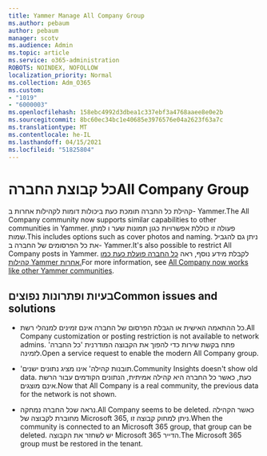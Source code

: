 ```yaml
---
title: Yammer Manage All Company Group
ms.author: pebaum
author: pebaum
manager: scotv
ms.audience: Admin
ms.topic: article
ms.service: o365-administration
ROBOTS: NOINDEX, NOFOLLOW
localization_priority: Normal
ms.collection: Adm_O365
ms.custom:
- "1019"
- "6000003"
ms.openlocfilehash: 158ebc4992d3dbea1c337ebf3a4768aaee8e0e2b
ms.sourcegitcommit: 8bc60ec34bc1e40685e3976576e04a2623f63a7c
ms.translationtype: MT
ms.contentlocale: he-IL
ms.lasthandoff: 04/15/2021
ms.locfileid: "51825804"
---
```

# <a name="all-company-group"></a><span data-ttu-id="cb4f6-102">כל קבוצת החברה</span><span class="sxs-lookup"><span data-stu-id="cb4f6-102">All Company Group</span></span>

<span data-ttu-id="cb4f6-103">קהילת כל החברה תומכת כעת ביכולות דומות לקהילות אחרות ב- Yammer.</span><span class="sxs-lookup"><span data-stu-id="cb4f6-103">The All Company community now supports similar capabilities to other communities in Yammer.</span></span> <span data-ttu-id="cb4f6-104">פעולה זו כוללת אפשרויות כגון תמונות שער ו למתן שמות.</span><span class="sxs-lookup"><span data-stu-id="cb4f6-104">This includes options such as cover photos and naming.</span></span> <span data-ttu-id="cb4f6-105">ניתן גם להגביל את כל הפרסומים של החברה ב- Yammer.</span><span class="sxs-lookup"><span data-stu-id="cb4f6-105">It's also possible to restrict All Company posts in Yammer.</span></span> <span data-ttu-id="cb4f6-106">לקבלת מידע נוסף, ראה [כל החברה פועלת כעת כמו קהילות Yammer אחרות.](https://docs.microsoft.com/yammer/manage-yammer-groups/yammer-all-company-yammer-community)</span><span class="sxs-lookup"><span data-stu-id="cb4f6-106">For more information, see [All Company now works like other Yammer communities](https://docs.microsoft.com/yammer/manage-yammer-groups/yammer-all-company-yammer-community).</span></span>

## <a name="common-issues-and-solutions"></a><span data-ttu-id="cb4f6-107">בעיות ופתרונות נפוצים</span><span class="sxs-lookup"><span data-stu-id="cb4f6-107">Common issues and solutions</span></span>

- <span data-ttu-id="cb4f6-108">כל ההתאמה האישית או הגבלת הפרסום של החברה אינם זמינים למנהלי רשת.</span><span class="sxs-lookup"><span data-stu-id="cb4f6-108">All Company customization or posting restriction is not available to network admins.</span></span> <span data-ttu-id="cb4f6-109">פתח בקשת שירות כדי להפוך את הקבוצה המודרנית 'כל החברה' לזמינה.</span><span class="sxs-lookup"><span data-stu-id="cb4f6-109">Open a service request to enable the modern All Company group.</span></span>

- <span data-ttu-id="cb4f6-110">'תובנות קהילה' אינו מציג נתונים ישנים.</span><span class="sxs-lookup"><span data-stu-id="cb4f6-110">Community Insights doesn't show old data.</span></span> <span data-ttu-id="cb4f6-111">כעת, כאשר כל החברה היא קהילה אמיתית, הנתונים הקודמים עבור הרשת אינם מוצגים.</span><span class="sxs-lookup"><span data-stu-id="cb4f6-111">Now that All Company is a real community, the previous data for the network is not shown.</span></span>

- <span data-ttu-id="cb4f6-112">נראה שכל החברה נמחקה.</span><span class="sxs-lookup"><span data-stu-id="cb4f6-112">All Company seems to be deleted.</span></span> <span data-ttu-id="cb4f6-113">כאשר הקהילה מחוברת לקבוצה של Microsoft 365, ניתן למחוק קבוצה זו.</span><span class="sxs-lookup"><span data-stu-id="cb4f6-113">When the community is connected to an Microsoft 365 group, that group can be deleted.</span></span> <span data-ttu-id="cb4f6-114">יש לשחזר את הקבוצה Microsoft 365 הדייר.</span><span class="sxs-lookup"><span data-stu-id="cb4f6-114">The Microsoft 365 group must be restored in the tenant.</span></span>

